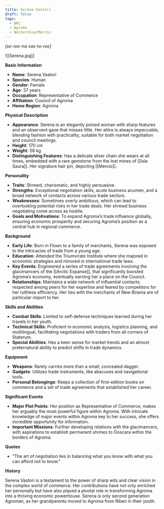 ```yaml
---
title: Serena Vastori
draft: false
tags:
  - NPC
  - Agroma
  - WesternSiarMorrin
---
```

*[se-ree-na vas-to-ree]*

![[Serena.jpg]]

**Basic Information**

- **Name**: Serena Vastori
- **Species**: Human
- **Gender**: Female
- **Age**: 37 years
- **Occupation**: Representative of Commerce
- **Affiliation**: Council of Agroma
- **Home Region**: Agroma

**Physical Description**

- **Appearance**: Serena is an elegantly poised woman with sharp features and an observant gaze that misses little. Her attire is always impeccable, blending fashion with practicality, suitable for both market negotiation and council meetings.
- **Height**: 170 cm
- **Weight**: 58 kg
- **Distinguishing Features**: Has a delicate silver chain she wears at all times, embedded with a rare gemstone from the lost mines of [[Isla Saura]]. Her signature hair pin, depicting [[Mercio]].

**Personality**

- **Traits**: Shrewd, charismatic, and highly persuasive.
- **Strengths**: Exceptional negotiation skills, acute business acumen, and a broad network of contacts across various trade sectors.
- **Weaknesses**: Sometimes overly ambitious, which can lead to overlooking potential risks in her trade deals. Her shrewd business negotiating come across as hostile.
- **Goals and Motivations**: To expand Agroma’s trade influence globally, ensuring economic prosperity and securing Agroma’s position as a central hub in regional commerce.

**Background**

- **Early Life**: Born in Flown to a family of merchants, Serena was exposed to the intricacies of trade from a young age.
- **Education**: Attended the Triumvirate Institute where she majored in economic strategies and minored in international trade laws.
- **Key Events**: Engineered a series of trade agreements involving the glacimancers of the [[Arctic Expanse]], that significantly boosted Agroma’s economy, eventually earning her a place on the Council.
- **Relationships**: Maintains a wide network of influential contacts; respected among peers for her expertise and feared by competitors for her ruthless efficiency. Her ties with the merchants of New Birania are of particular import to her.

**Skills and Abilities**

- **Combat Skills**: Limited to self-defense techniques learned during her travels in her youth.
- **Technical Skills**: Proficient in economic analysis, logistics planning, and multilingual, facilitating negotiations with traders from all corners of Staterum.
- **Special Abilities**: Has a keen sense for market trends and an almost preternatural ability to predict shifts in trade dynamics.

**Equipment**

- **Weapons**: Rarely carries more than a small, concealed dagger.
- **Gadgets**: Utilizes trade instruments, like abacuses and navigational tools. 
- **Personal Belongings**: Keeps a collection of first-edition books on commerce and a set of trade agreements that established her career.

**Significant Events**

- **Major Plot Points**: Her position as Representative of Commerce, makes her arguably the most powerful figure within Agroma. With intricate knowledge of major events within Agroma key to her success, she offers incredible opportunity for information.
- **Important Missions**: Further developing relations with the glacimancers, with aspirations to establish permanent shrines to Ooscara within the borders of Agroma.

**Quotes**

- "The art of negotiation lies in balancing what you know with what you can afford not to know."

**History**

Serena Vastori is a testament to the power of sharp wits and clear vision in the complex world of commerce. Her contributions have not only enriched her personally but have also played a pivotal role in transforming Agroma into a thriving economic powerhouse. 
Serena is only second generation Agroman, as her grandparents moved to Agroma from Riben in their youth. 
